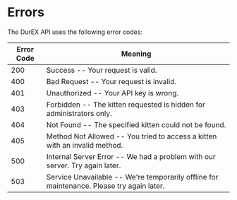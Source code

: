 # Errors


The DurEX API uses the following error codes:


Error Code | Meaning
---------- | -------
200 | Success -- Your request is valid.
400 | Bad Request -- Your request is invalid.
401 | Unauthorized -- Your API key is wrong.
403 | Forbidden -- The kitten requested is hidden for administrators only.
404 | Not Found -- The specified kitten could not be found.
405 | Method Not Allowed -- You tried to access a kitten with an invalid method.
500 | Internal Server Error -- We had a problem with our server. Try again later.
503 | Service Unavailable -- We're temporarily offline for maintenance. Please try again later.
